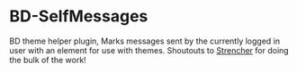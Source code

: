 # BD-SelfMessages
BD theme helper plugin, Marks messages sent by the currently logged in user with an element for use with themes.
Shoutouts to [Strencher](https://github.com/Strencher) for doing the bulk of the work!
